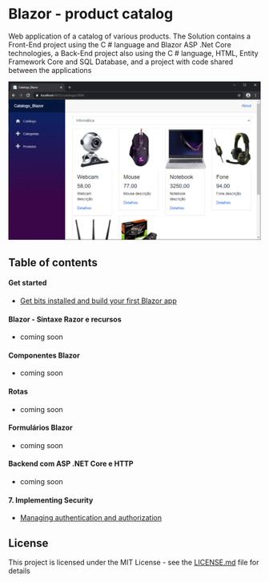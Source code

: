 # Blazor - product catalog

Web application of a catalog of various products. The Solution contains a Front-End project using the C # language and Blazor ASP .Net Core technologies, a Back-End project also using the C # language, HTML, Entity Framework Core and SQL Database, and a project with code shared between the applications

![Blazing Pizza](docs/img/00-blazor-catalogo.png)

## Table of contents

#### Get started
* [Get bits installed and build your first Blazor app](/docs/00-get-started.md)
#### Blazor - Sintaxe Razor e recursos
* coming soon
#### Componentes Blazor
* coming soon
#### Rotas
* coming soon
#### Formulários Blazor
* coming soon
#### Backend com ASP .NET Core e HTTP
* coming soon
#### 7. Implementing Security
* [Managing authentication and authorization](/docs/7.1-managing-authentication-and-authorization.md)


## License

This project is licensed under the MIT License - see the [LICENSE.md](LICENSE.md) file for details
